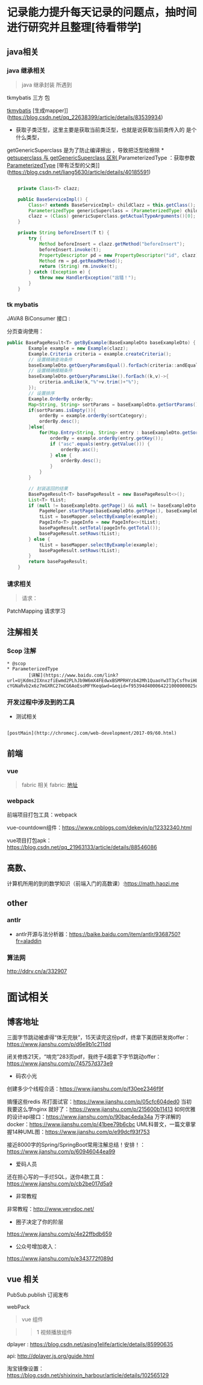 # 记录能力提升每天记录的问题点，抽时间进行研究并且整理[待看带学]


## java相关

### java 继承相关

> java 继承封装 所遇到

tkmybatis 三方 包

[tkmybatis](https://baijiahao.baidu.com/s?id=1634366904707283647&wfr=spider&for=pc)
    [生成mapper]](https://blog.csdn.net/qq_22638399/article/details/83539934)




* 获取子类泛型，这里主要是获取当前类泛型，也就是说获取当前类传入的 <T> 是个什么类型， 

getGenericSuperclass 是为了防止编译擦出 ，导致把泛型给擦除
    * [getsuperclass 与 getGenericSuperclass  区别 ](https://www.cnblogs.com/maokun/p/6773203.html)
ParameterizedType ：获取参数
    [ParameterizedType](https://blog.csdn.net/JustBeauty/article/details/81116144)
    [带有泛型的父类]](https://blog.csdn.net/liang5630/article/details/40185591)
```java

    private Class<T> clazz;

    public BaseServiceImpl() {
        Class<? extends BaseServiceImpl> childClazz = this.getClass();
        ParameterizedType genericSuperclass = (ParameterizedType) childClazz.getGenericSuperclass();
        clazz = (Class) genericSuperclass.getActualTypeArguments()[0];
    }

```



```java
    private String beforeInsert(T t) {
        try {
            Method beforeInsert = clazz.getMethod("beforeInsert");
            beforeInsert.invoke(t);
            PropertyDescriptor pd = new PropertyDescriptor("id", clazz);
            Method rm = pd.getReadMethod();
            return (String) rm.invoke(t);
        } catch (Exception e) {
            throw new HandlerException("出错！");
        }
    }

```

### tk mybatis 

JAVA8 BiConsumer 接口 :

分页查询使用：

```java
public BasePageResult<T> getByExample(BaseExampleDto baseExampleDto) {
        Example example = new Example(clazz);
        Example.Criteria criteria = example.createCriteria();
        // 设置精确查询条件
        baseExampleDto.getQueryParamsEqual().forEach(criteria::andEqualTo);
        // 设置精确模糊条件
        baseExampleDto.getQueryParamsLike().forEach((k,v)->{
            criteria.andLike(k,"%"+v.trim()+"%");
        });
        // 设置排序
        Example.OrderBy orderBy;
        Map<String, String> sortParams = baseExampleDto.getSortParams();
        if(sortParams.isEmpty()){
            orderBy = example.orderBy(sortCategory);
            orderBy.desc();
        }else{
            for(Map.Entry<String, String> entry : baseExampleDto.getSortParams().entrySet()){
                orderBy = example.orderBy(entry.getKey());
                if ("asc".equals(entry.getValue())) {
                    orderBy.asc();
                } else {
                    orderBy.desc();
                }
            }
        }

        // 封装返回的结果
        BasePageResult<T> basePageResult = new BasePageResult<>();
        List<T> tList;
        if (null != baseExampleDto.getPage() && null != baseExampleDto.getLimit()) {
            PageHelper.startPage(baseExampleDto.getPage(), baseExampleDto.getLimit());
            tList = baseMapper.selectByExample(example);
            PageInfo<T> pageInfo = new PageInfo<>(tList);
            basePageResult.setTotal(pageInfo.getTotal());
            basePageResult.setRows(tList);
        } else {
            tList = baseMapper.selectByExample(example);
            basePageResult.setRows(tList);
        }
        return basePageResult;
    }
```


### 请求相关

> 请求：

PatchMapping 请求学习


## 注解相关

### Scop 注解


```
* @scop
* ParameterizedType 
        [详解](https://www.baidu.com/link?url=UjKdms2IXnxzfiEwmd2PLhJb9W6mX4FEdwxBSMPRHYzb42Mh1QuaoYw3T3yCsfhviHLrR6N-cYGNaRvb2x6z7mGXRC27mCG6AoEsoMFYKeq&wd=&eqid=f95394d400064221000000025d89e39e)

```

### 开发过程中涉及到的工具


* 测试相关

```

[postMain](http://chromecj.com/web-development/2017-09/60.html)

```


## 前端


### vue

> fabric 相关
fabric: [地址](https://www.cnblogs.com/kaishirenshi/p/9465504.html)



### webpack

前端项目打包工具：webpack

vue-countdown组件：https://www.cnblogs.com/dekevin/p/12332340.html

vue项目打包apk：https://blog.csdn.net/qq_21963133/article/details/88546086


## 高数、

计算机所用的到的数学知识（前端入门的高数课）:https://math.haozi.me 


## other

### antlr 

* antlr开源与法分析器：https://baike.baidu.com/item/antlr/9368750?fr=aladdin

### 算法网

http://ddrv.cn/a/332907



# 面试相关


## 博客地址

三面字节跳动被虐得“体无完肤”，15天读完这份pdf，终拿下美团研发岗offer：https://www.jianshu.com/p/d6e9b1c211dd


闭关修炼21天，“啃完”283页pdf，我终于4面拿下字节跳动offer：https://www.jianshu.com/p/745757d373e9


* 码农小光

创建多少个线程合适：https://www.jianshu.com/p/f30ee2346f9f


搞懂这些redis 吊打面试官：https://www.jianshu.com/p/05cfc604ded0
当初我要这么学nginx 就好了：https://www.jianshu.com/p/215600b11413
如何优雅的设计api接口：https://www.jianshu.com/p/90bac4eda34a
万字详解的docker：https://www.jianshu.com/p/41bee79b6cbc
UML科普文，一篇文章掌握14种UML图：https://www.jianshu.com/p/e99dcf93f753

接近8000字的Spring/SpringBoot常用注解总结！安排！：https://www.jianshu.com/p/60946044ea99


* 爱码人员



还在担心写的一手烂SQL，送你4款工具：https://www.jianshu.com/p/cb2be017d5a9


* 非常教程

非常教程：http://www.verydoc.net/

* 圈子决定了你的阶层

https://www.jianshu.com/p/4e22ffbdb659

* 公众号增加收入：

https://www.jianshu.com/p/e343772f089d

## vue 相关

PubSub.publish 订阅发布

webPack 

> vue 组件 

>> 1 视频播放组件

dplayer : https://blog.csdn.net/asing1elife/article/details/85990635

api:
http://dplayer.js.org/guide.html

淘宝镜像设置：https://blog.csdn.net/shixinxin_harbour/article/details/102565129
